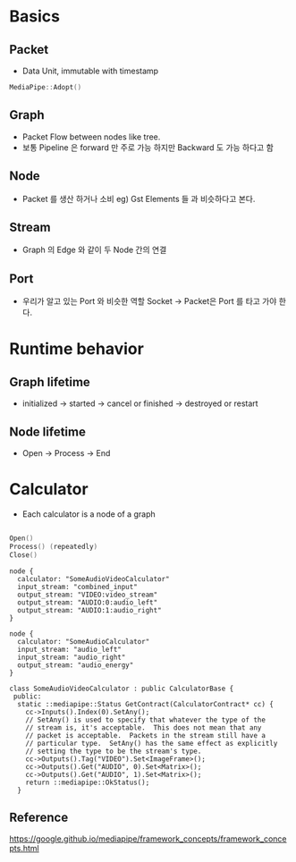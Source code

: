 # Basics 
## Packet
* Data Unit, immutable with timestamp

```c++
MediaPipe::Adopt()
```

## Graph
 * Packet Flow between nodes like tree.
 * 보통 Pipeline 은 forward 만 주로 가능 하지만 Backward 도 가능 하다고 함

## Node
 * Packet 를 생산 하거나 소비 eg) Gst Elements 들 과 비슷하다고 본다.

## Stream
 * Graph 의 Edge 와 같이 두 Node 간의 연결
 
## Port
 * 우리가 알고 있는 Port 와 비슷한 역할 Socket -> Packet은 Port 를 타고 가야 한다.
 
# Runtime behavior
## Graph lifetime
* initialized -> started -> cancel or finished -> destroyed or restart

## Node lifetime
* Open -> Process -> End

# Calculator
* Each calculator is a node of a graph
```c++ 

Open()
Process() (repeatedly)
Close()
```

```
node {
  calculator: "SomeAudioVideoCalculator"
  input_stream: "combined_input"
  output_stream: "VIDEO:video_stream"
  output_stream: "AUDIO:0:audio_left"
  output_stream: "AUDIO:1:audio_right"
}

node {
  calculator: "SomeAudioCalculator"
  input_stream: "audio_left"
  input_stream: "audio_right"
  output_stream: "audio_energy"
}
```

```
class SomeAudioVideoCalculator : public CalculatorBase {
 public:
  static ::mediapipe::Status GetContract(CalculatorContract* cc) {
    cc->Inputs().Index(0).SetAny();
    // SetAny() is used to specify that whatever the type of the
    // stream is, it's acceptable.  This does not mean that any
    // packet is acceptable.  Packets in the stream still have a
    // particular type.  SetAny() has the same effect as explicitly
    // setting the type to be the stream's type.
    cc->Outputs().Tag("VIDEO").Set<ImageFrame>();
    cc->Outputs().Get("AUDIO", 0).Set<Matrix>();
    cc->Outputs().Get("AUDIO", 1).Set<Matrix>();
    return ::mediapipe::OkStatus();
  }
```



## Reference
https://google.github.io/mediapipe/framework_concepts/framework_concepts.html
